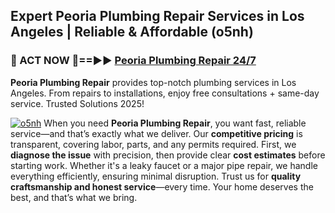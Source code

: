## Expert Peoria Plumbing Repair Services in Los Angeles | Reliable & Affordable (o5nh)  

<h3>🚿 ACT NOW 🌟==►► <a href="https://tinyurl.com/2ne6vx2x" rel="nofollow">Peoria Plumbing Repair 24/7</a></h3>

**Peoria Plumbing Repair** provides top-notch plumbing services in Los Angeles. From repairs to installations, enjoy free consultations + same-day service. Trusted Solutions 2025!

[![o5nh](https://i.imgur.com/4PFF4AK.jpeg)](https://tinyurl.com/2ne6vx2x)
When you need **Peoria Plumbing Repair**, you want fast, reliable service—and that’s exactly what we deliver. Our **competitive pricing** is transparent, covering labor, parts, and any permits required. First, we **diagnose the issue** with precision, then provide clear **cost estimates** before starting work. Whether it's a leaky faucet or a major pipe repair, we handle everything efficiently, ensuring minimal disruption. Trust us for **quality craftsmanship and honest service**—every time. Your home deserves the best, and that’s what we bring.
